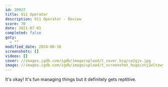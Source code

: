 ```yaml
---
id: 20927
title: 911 Operator
description: 911 Operator - Review
score: 70
date: 2021-07-01
completed: false
goty:
  - ""
modified_date: 2024-08-16
screenshots: []
videos: []
cover: //images.igdb.com/igdb/image/upload/t_cover_big/co2gjv.jpg
image: //images.igdb.com/igdb/image/upload/t_screenshot_huge/znj2wltzwywjzmhl3z52.jpg
---
```

It's okay! It's fun managing things but it definitely gets reptitive.